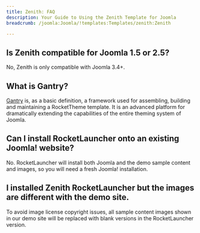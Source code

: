 ```yaml
---
title: Zenith: FAQ
description: Your Guide to Using the Zenith Template for Joomla
breadcrumb: /joomla:Joomla/!templates:Templates/zenith:Zenith

---
```


## Is Zenith compatible for Joomla 1.5 or 2.5?

No, Zenith is only compatible with Joomla 3.4+.

## What is Gantry?

[Gantry][gantry] is, as a basic definition, a framework used for assembling, building and maintaining a RocketTheme template. It is an advanced platform for dramatically extending the capabilities of the entire theming system of Joomla.

## Can I install RocketLauncher onto an existing Joomla! website?

No. RocketLauncher will install both Joomla and the demo sample content and images, so you will need a fresh Joomla! installation.

## I installed Zenith RocketLauncher but the images are different with the demo site.

To avoid image license copyright issues, all sample content images shown in our demo site will be replaced with blank versions in the RocketLauncher version.

[gantry]: http://gantry.org/
[forum]: http://www.rockettheme.com/forum/joomla-template-zenith
[roksprocket]: http://www.rockettheme.com/joomla/extensions/roksprocket
